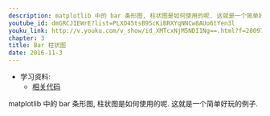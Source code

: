 ```yaml
---
description: matplotlib 中的 bar 条形图, 柱状图是如何使用的呢. 这就是一个简单好玩的例子.
youtube_id: dmGRCJIEWrE?list=PLXO45tsB95cKiBRXYqNNCw8AUo6tYen3l
youku_link: http://v.youku.com/v_show/id_XMTcxNjM5NDI1Ng==.html?f=28097045&o=1
chapter: 3
title: Bar 柱状图 
date: 2016-11-3
---
```

* 学习资料:
  * [相关代码](https://github.com/MorvanZhou/tutorials/blob/master/matplotlibTUT/plt11_bar.py)
  
matplotlib 中的 bar 条形图, 柱状图是如何使用的呢. 这就是一个简单好玩的例子.
